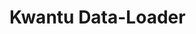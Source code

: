 [logo]: https://github.com/kwantu/data-loader/blob/develop/kwantu_logo.png "Kwantu Ltd"

# Kwantu Data-Loader


